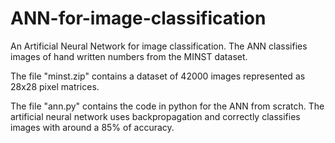 # ANN-for-image-classification
An Artificial Neural Network for image classification. The ANN classifies images of hand written numbers from the MINST dataset.

The file "minst.zip" contains a dataset of 42000 images represented as 28x28 pixel matrices. 

The file "ann.py" contains the code in python for the ANN from scratch. The artificial neural network uses backpropagation and correctly classifies images with around a 85% of accuracy.
